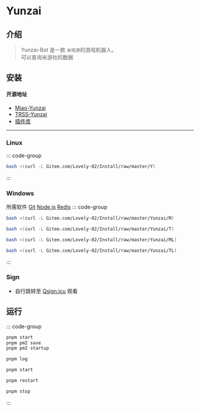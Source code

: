 # Yunzai

## 介绍

> Yunzai-Bot 是一款 `米哈游`的游戏机器人。\
> 可以查询米游社的数据

## 安装

#### 开源地址

- [Miao-Yunzai](https://gitee.com/yoimiya-kokomi/Miao-Yunzai)
- [TRSS-Yunzai](https://gitee.com/TimeRainStarSky/Yunzai)
- [插件库](https://gitee.com/yhArcadia/Yunzai-Bot-plugins-index)

---

### Linux

::: code-group

```sh [一键]
bash <(curl -L Gitee.com/Lovely-02/Install/raw/master/Y)
```

:::

### Windows

所需软件 [Git](https://git-scm.com/downloads/win) [Node.js](https://nodejs.cn/download/) [Redis](https://github.com/tporadowski/redis/releases)
::: code-group

```sh [Miao-Yunzai 多插件]
bash <(curl -L Gitee.com/Lovely-02/Install/raw/master/Yunzai/M)
```

```sh [TRSS-Yunzai 多插件]
bash <(curl -L Gitee.com/Lovely-02/Install/raw/master/Yunzai/T)
```

```sh [Miao-Yunzai 少插件]
bash <(curl -L Gitee.com/Lovely-02/Install/raw/master/Yunzai/ML)
```

```sh [TRSS-Yunzai 少插件]
bash <(curl -L Gitee.com/Lovely-02/Install/raw/master/Yunzai/TL)
```

:::

### Sign

- 自行跳转至 [Qsign.icu](https://qsign.icu/) 观看

## 运行

::: code-group

```sh [保护]
pnpm start
pnpm pm2 save
pnpm pm2 startup
```

```sh [日志]
pnpm log
```

```sh [启动]
pnpm start
```

```sh [重启]
pnpm restart
```

```sh [停止]
pnpm stop
```

:::
